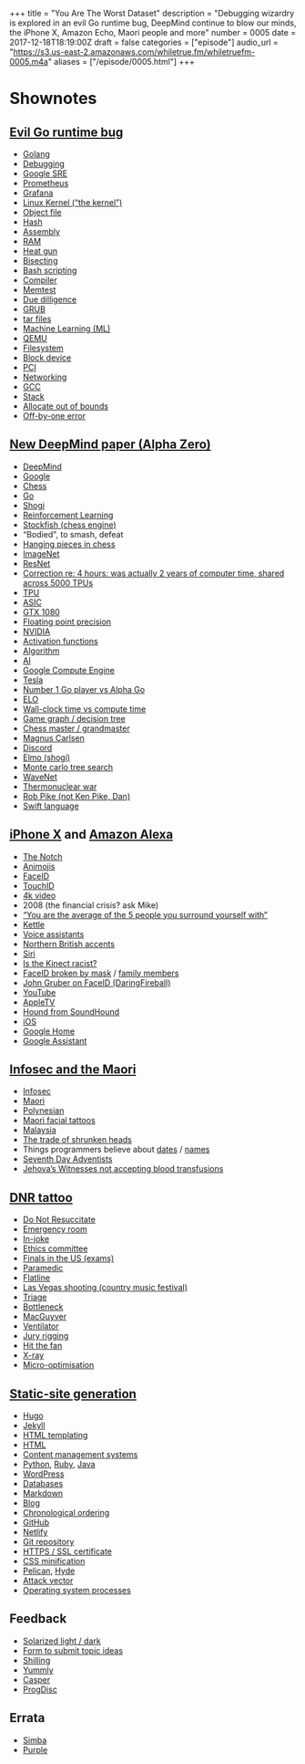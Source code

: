 +++
title = "You Are The Worst Dataset"
description = "Debugging wizardry is explored in an evil Go runtime bug, DeepMind continue to blow our minds, the iPhone X, Amazon Echo, Maori people and more"
number = 0005
date = 2017-12-18T18:19:00Z
draft = false
categories = ["episode"]
audio_url = "https://s3.us-east-2.amazonaws.com/whiletrue.fm/whiletruefm-0005.m4a"
aliases = ["/episode/0005.html"]
+++

# Shownotes

## [Evil Go runtime bug](https://marcan.st/2017/12/debugging-an-evil-go-runtime-bug/)
  - [Golang](https://golang.org/)
  - [Debugging](https://en.wikipedia.org/wiki/Debugging)
  - [Google SRE](https://landing.google.com/sre/)
  - [Prometheus](https://prometheus.io/)
  - [Grafana](https://grafana.com/)
  - [Linux Kernel (“the kernel”)](https://www.kernel.org/)
  - [Object file](https://en.wikipedia.org/wiki/Object_file)
  - [Hash](https://en.wikipedia.org/wiki/Hash_function)
  - [Assembly](https://en.wikipedia.org/wiki/Assembly_language)
  - [RAM](https://en.wikipedia.org/wiki/Random-access_memory)
  - [Heat gun](https://en.wikipedia.org/wiki/Heat_gun)
  - [Bisecting](https://en.wikipedia.org/wiki/Bisection_method)
  - [Bash scripting](https://en.wikipedia.org/wiki/Bash_(Unix_shell))
  - [Compiler](https://en.wikipedia.org/wiki/Compiler)
  - [Memtest](https://www.memtest86.com/)
  - [Due dilligence](https://en.wikipedia.org/wiki/Due_diligence)
  - [GRUB](https://www.gnu.org/software/grub/)
  - [tar files](https://en.wikipedia.org/wiki/Tar_(computing))
  - [Machine Learning (ML)](https://en.wikipedia.org/wiki/Machine_learning)
  - [QEMU](https://www.qemu.org/)
  - [Filesystem](https://en.wikipedia.org/wiki/File_system)
  - [Block device](https://en.wikipedia.org/wiki/Device_file#Block_devices)
  - [PCI](https://en.wikipedia.org/wiki/Conventional_PCI)
  - [Networking](https://en.wikipedia.org/wiki/Computer_network)
  - [GCC](https://gcc.gnu.org/)
  - [Stack](https://en.wikipedia.org/wiki/Call_stack)
  - [Allocate out of bounds](https://en.wikipedia.org/wiki/Bounds_checking)
  - [Off-by-one error](https://en.wikipedia.org/wiki/Off-by-one_error)

## [New DeepMind paper (Alpha Zero)](https://deepmind.com/blog/alphago-zero-learning-scratch/)
  - [DeepMind](https://deepmind.com)
  - [Google](http://google.com)
  - [Chess](https://en.wikipedia.org/wiki/Chess)
  - [Go](https://en.wikipedia.org/wiki/Go_(game))
  - [Shogi](https://en.wikipedia.org/wiki/Shogi)
  - [Reinforcement Learning](https://en.wikipedia.org/wiki/Reinforcement_learning)
  - [Stockfish (chess engine)](https://en.wikipedia.org/wiki/Stockfish_(chess))
  - “Bodied", to smash, defeat
  - [Hanging pieces in chess](https://www.chess.com/chessopedia/view/hang-to-hang)
  - [ImageNet](http://www.image-net.org/challenges/LSVRC/)
  - [ResNet](https://arxiv.org/pdf/1409.4842.pdf)
  - [Correction re: 4 hours: was actually 2 years of computer time, shared across 5000 TPUs](https://medium.com/@josecamachocollados/is-alphazero-really-a-scientific-breakthrough-in-ai-bf66ae1c84f2)
  - [TPU](https://en.wikipedia.org/wiki/Tensor_processing_unit)
  - [ASIC](https://en.wikipedia.org/wiki/Application-specific_integrated_circuit)
  - [GTX 1080](https://www.geforce.co.uk/hardware/10series/geforce-gtx-1080/)
  - [Floating point precision](http://floating-point-gui.de/formats/fp/)
  - [NVIDIA](http://www.nvidia.co.uk/page/home.html)
  - [Activation functions](https://en.wikipedia.org/wiki/Activation_function)
  - [Algorithm](https://en.wikipedia.org/wiki/Algorithm)
  - [AI](https://en.wikipedia.org/wiki/Artificial_intelligence)
  - [Google Compute Engine](https://cloud.google.com/compute/)
  - [Tesla](https://en.wikipedia.org/wiki/Nvidia_Tesla)
  - [Number 1 Go player vs Alpha Go](https://en.wikipedia.org/wiki/AlphaGo_versus_Lee_Sedol)
  - [ELO](https://en.wikipedia.org/wiki/Elo_rating_system)
  - [Wall-clock time vs compute time](https://en.wikipedia.org/wiki/Elapsed_real_time)
  - [Game graph / decision tree](https://en.wikipedia.org/wiki/Decision_tree)
  - [Chess master / grandmaster](https://en.wikipedia.org/wiki/Chess_rating_system)
  - [Magnus Carlsen](https://en.wikipedia.org/wiki/Magnus_Carlsen)
  - [Discord](https://discordapp.com/)
  - [Elmo (shogi)](https://en.wikipedia.org/wiki/Elmo_(shogi_engine))
  - [Monte carlo tree search](https://en.wikipedia.org/wiki/Monte_Carlo_tree_search)
  - [WaveNet](https://deepmind.com/blog/wavenet-generative-model-raw-audio/)
  - [Thermonuclear war](https://en.wikipedia.org/wiki/Nuclear_warfare)
  - [Rob Pike (not Ken Pike, Dan)](https://en.wikipedia.org/wiki/Rob_Pike)
  - [Swift language](https://developer.apple.com/swift/)

## [iPhone X](https://en.wikipedia.org/wiki/IPhone_X) and [Amazon Alexa](https://en.wikipedia.org/wiki/Amazon_Alexa)
  - [The Notch](https://en.wikipedia.org/wiki/IPhone_X#Sensor_"notch"_at_the_top_of_the_screen)
  - [Animojis](https://en.wikipedia.org/wiki/Emoji#Apple)
  - [FaceID](https://en.wikipedia.org/wiki/Face_ID)
  - [TouchID](https://en.wikipedia.org/wiki/Touch_ID)
  - [4k video](https://en.wikipedia.org/wiki/4K_resolution)
  - 2008 (the financial crisis? ask Mike)
  - [“You are the average of the 5 people you surround yourself with”](http://www.businessinsider.com/jim-rohn-youre-the-average-of-the-five-people-you-spend-the-most-time-with-2012-7?IR=T)
  - [Kettle](https://en.wikipedia.org/wiki/Kettle)
  - [Voice assistants](https://en.wikipedia.org/wiki/Virtual_assistant_(artificial_intelligence))
  - [Northern British accents](https://en.wikipedia.org/wiki/English_language_in_Northern_England)
  - [Siri](https://en.wikipedia.org/wiki/Siri)
  - [Is the Kinect racist?](https://www.pcworld.com/article/209708/Is_Microsoft_Kinect_Racist.html)
  - [FaceID broken by mask](http://www.bkav.com/dt/top-news/-/view_content/content/103968/bkav%EF%BF%BDs-new-mask-beats-face-id-in-twin-way-severity-level-raised-do-not-use-face-id-in-business-transactions) / [family members](https://www.theverge.com/2017/11/14/16650394/10-year-old-unlock-mom-iphone-face-id)
  - [John Gruber on FaceID (DaringFireball)](https://duckduckgo.com/?q=site%3Adaringfireball.net+%22face+id%22&ia=web)
  - [YouTube](https://youtube.com)
  - [AppleTV](https://en.wikipedia.org/wiki/Apple_TV)
  - [Hound from SoundHound](https://www.soundhound.com/hound)
  - [iOS](https://en.wikipedia.org/wiki/IOS)
  - [Google Home](https://en.wikipedia.org/wiki/Google_Home)
  - [Google Assistant](https://en.wikipedia.org/wiki/Google_Assistant)

## [Infosec and the Maori](http://www.taiuru.maori.nz/wp-content/uploads/InfoSecMaori.pdf)
  - [Infosec](https://en.wikipedia.org/wiki/Information_security)
  - [Maori](https://en.wikipedia.org/wiki/M%C4%81ori_people)
  - [Polynesian](https://en.wikipedia.org/wiki/Polynesia)
  - [Maori facial tattoos](https://en.wikipedia.org/wiki/T%C4%81_moko)
  - [Malaysia](https://en.wikipedia.org/wiki/Malaysia)
  - [The trade of shrunken heads](https://en.wikipedia.org/wiki/Shrunken_head#Trade_in_shrunken_heads)
  - Things programmers believe about [dates](http://infiniteundo.com/post/25326999628/falsehoods-programmers-believe-about-time) / [names](http://www.kalzumeus.com/2010/06/17/falsehoods-programmers-believe-about-names/)
  - [Seventh Day Adventists](https://en.wikipedia.org/wiki/Seventh-day_Adventist_Church)
  - [Jehova’s Witnesses not accepting blood transfusions](https://en.wikipedia.org/wiki/Jehovah%27s_Witnesses_and_blood_transfusions)

## [DNR tattoo](http://www.nejm.org/doi/full/10.1056/NEJMc1713344#t=article)
  - [Do Not Resuccitate](https://en.wikipedia.org/wiki/Do_not_resuscitate)
  - [Emergency room](https://en.wikipedia.org/wiki/Emergency_department)
  - [In-joke](https://en.wikipedia.org/wiki/In-joke)
  - [Ethics committee](https://en.wikipedia.org/wiki/Ethics_committee)
  - [Finals in the US (exams)](https://en.wikipedia.org/wiki/Final_examination)
  - [Paramedic](https://en.wikipedia.org/wiki/Paramedic)
  - [Flatline](https://en.wikipedia.org/wiki/Flatline)
  - [Las Vegas shooting (country music festival)](https://en.wikipedia.org/wiki/2017_Las_Vegas_shooting)
  - [Triage](https://en.wikipedia.org/wiki/Triage)
  - [Bottleneck](https://en.wikipedia.org/wiki/Bottleneck)
  - [MacGuyver](https://en.wikipedia.org/wiki/MacGyver)
  - [Ventilator](https://en.wikipedia.org/wiki/Medical_ventilator)
  - [Jury rigging](https://en.wikipedia.org/wiki/Jury_rigging)
  - [Hit the fan](https://en.wiktionary.org/wiki/hit_the_fan)
  - [X-ray](https://en.wikipedia.org/wiki/X-ray)
  - [Micro-optimisation](https://en.wiktionary.org/wiki/micro-optimization)

## [Static-site generation](https://wiki.python.org/moin/StaticSiteGenerator)
  - [Hugo](https://gohugo.io/)
  - [Jekyll](https://jekyllrb.com/)
  - [HTML templating](https://en.wikipedia.org/wiki/Comparison_of_web_template_engines)
  - [HTML](https://en.wikipedia.org/wiki/HTML)
  - [Content management systems](https://en.wikipedia.org/wiki/Content_management_system)
  - [Python](https://www.python.org/), [Ruby](https://www.ruby-lang.org/), [Java](https://java.com/en/)
  - [WordPress](https://wordpress.com/)
  - [Databases](https://en.wikipedia.org/wiki/Database)
  - [Markdown](https://en.wikipedia.org/wiki/Markdown)
  - [Blog](https://en.wikipedia.org/wiki/Blog)
  - [Chronological ordering](https://en.wikipedia.org/wiki/Chronology)
  - [GitHub](https://github.com)
  - [Netlify](https://www.netlify.com/)
  - [Git repository](https://en.wikipedia.org/wiki/Git)
  - [HTTPS / SSL certificate](https://en.wikipedia.org/wiki/Public_key_certificate)
  - [CSS minification](https://en.wikipedia.org/wiki/Minification_(programming))
  - [Pelican](https://blog.getpelican.com/), [Hyde](https://hyde.github.io/)
  - [Attack vector](https://en.wikipedia.org/wiki/Vector_(malware))
  - [Operating system processes](https://en.wikipedia.org/wiki/Process_(computing))

## Feedback
  - [Solarized light / dark](http://ethanschoonover.com/solarized)
  - [Form to submit topic ideas](http://whiletrue.fm/ideas/)
  - [Shilling](https://en.wikipedia.org/wiki/Shill)
  - [Yummly](https://www.yummly.co.uk/)
  - [Casper](https://casper.com/uk/en/mattresses/)
  - [ProgDisc](http://progdisc.club)

## Errata
  - [Simba](https://simbasleep.com/)
  - [Purple](https://purple.com/)
